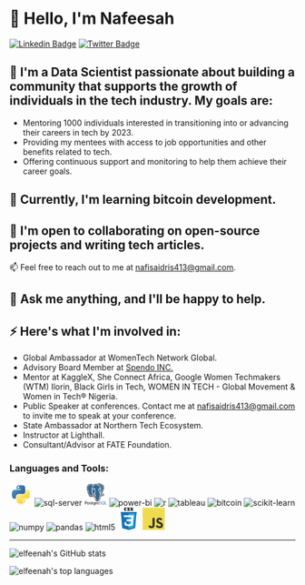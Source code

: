 # 👋 Hello, I'm Nafeesah

[![Linkedin Badge](https://img.shields.io/badge/-nafisa-lawal-idris-blue?style=for-the-badge&logo=Linkedin&logoColor=white)](https://www.linkedin.com/in/nafisa-lawal-idris/)
[![Twitter Badge](https://img.shields.io/badge/-@FeenahNafeesah-1ca0f1?style=for-the-badge&logo=twitter&logoColor=white)](https://twitter.com/FeenahNafeesah)

## 👀 I'm a Data Scientist passionate about building a community that supports the growth of individuals in the tech industry. My goals are:

- Mentoring 1000 individuals interested in transitioning into or advancing their careers in tech by 2023.
- Providing my mentees with access to job opportunities and other benefits related to tech.
- Offering continuous support and monitoring to help them achieve their career goals.

## 🌱 Currently, I'm learning bitcoin development.

## 💞️ I'm open to collaborating on open-source projects and writing tech articles.

📫 Feel free to reach out to me at nafisaidris413@gmail.com.

## 💬 Ask me anything, and I'll be happy to help.

## ⚡️ Here's what I'm involved in:

- Global Ambassador at WomenTech Network Global.
- Advisory Board Member at [Spendo INC.](https://github.com/Spendoware)
- Mentor at KaggleX, She Connect Africa, Google Women Techmakers (WTM) Ilorin, Black Girls in Tech, WOMEN IN TECH - Global Movement & Women in Tech® Nigeria. 
- Public Speaker at conferences. Contact me at nafisaidris413@gmail.com to invite me to speak at your conference.
- State Ambassador at Northern Tech Ecosystem.
- Instructor at Lighthall.
- Consultant/Advisor at FATE Foundation.

<h3 align="left">Languages and Tools:</h3>
<p align="left">
  <img src="https://raw.githubusercontent.com/devicons/devicon/master/icons/python/python-original.svg" alt="python" width="40" height="40"/>
  <img src="https://www.svgrepo.com/show/303229/microsoft-sql-server-logo.svg" alt="sql-server" width="40" height="40"/>
  <img src="https://raw.githubusercontent.com/devicons/devicon/master/icons/postgresql/postgresql-original-wordmark.svg" alt="postgresql" width="40" height="40"/>
  <img src="https://www.vectorlogo.zone/logos/microsoft_powerbi/microsoft_powerbi-icon.svg" alt="power-bi" width="40" height="40"/>
  <img src="https://www.vectorlogo.zone/logos/r-project/r-project-icon.svg" alt="r" width="40" height="40"/>
  <img src="https://www.vectorlogo.zone/logos/tableau/tableau-icon.svg" alt="tableau" width="40" height="40"/>
  <img src="https://upload.wikimedia.org/wikipedia/commons/4/46/Bitcoin.svg" alt="bitcoin" width="40" height="40"/>
  <img src="https://upload.wikimedia.org/wikipedia/commons/0/05/Scikit_learn_logo_small.svg" alt="scikit-learn" width="40" height="40"/>
  <img src="https://upload.wikimedia.org/wikipedia/commons/1/1a/NumPy_logo.svg" alt="numpy" width="40" height="40"/>
  <img src="https://upload.wikimedia.org/wikipedia/commons/e/ed/Pandas_logo.svg" alt="pandas" width="40" height="40"/>
  <img src="https://upload.wikimedia.org/wikipedia/commons/3/38/HTML5_Badge.svg" alt="html5" width="40" height="40"/>
  <img src="https://raw.githubusercontent.com/devicons/devicon/master/icons/css3/css3-original-wordmark.svg" alt="css3" width="40" height="40"/>
  <img src="https://raw.githubusercontent.com/devicons/devicon/master/icons/javascript/javascript-original.svg" alt="javascript" width="40" height="40"/>
</p>

---

![elfeenah's GitHub stats](https://github-readme-stats.vercel.app/api?username=elfeenah&show_icons=true&include_all_commits=true&hide_border=true)

![elfeenah's top languages](https://github-readme-stats.vercel.app/api/top-langs/?username=elfeenah&langs_count=8&layout=compact&hide_border=true)
